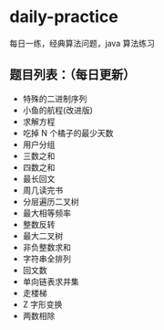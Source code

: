 # daily-practice

每日一练，经典算法问题，java 算法练习

## 题目列表：（每日更新）

- 特殊的二进制序列
- 小鱼的航程(改进版)
- 求解方程
- 吃掉 N 个橘子的最少天数
- 用户分组
- 三数之和
- 四数之和
- 最长回文
- 周几读完书
- 分层遍历二叉树
- 最大相等频率
- 整数反转
- 最大二叉树
- 非负整数求和
- 字符串全排列
- 回文数
- 单向链表求并集
- 走楼梯
- Z 字形变换
- 两数相除
